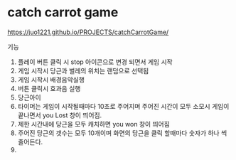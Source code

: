 # catch carrot game

https://juo1221.github.io/PROJECTS/catchCarrotGame/

기능 
1. 플레이 버튼 클릭 시 stop 아이콘으로 변경 되면서 게임 시작
2. 게임 시작시 당근과 벌레의 위치는 랜덤으로 선택됨
3. 게임 시작시 배경음악실행
4. 버튼 클릭시 효과음 실행
5. 당근아이
6. 타이머는 게임이 시작될때마다 10초로 주어지며 주어진 시간이 모두 소모시 게임이 끝나면서 you Lost 창이 띄어짐.
7. 제한 시간내에 당근을 모두 캐치하면 you won 창이 띄어짐
8. 주어진 당근의 갯수는 모두 10개이며 화면의 당근을 클릭 할때마다 숫자가 하나 씩 줄어든다. 
9. 

